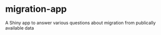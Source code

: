 # migration-app
A Shiny app to answer various questions about migration from publically available data
